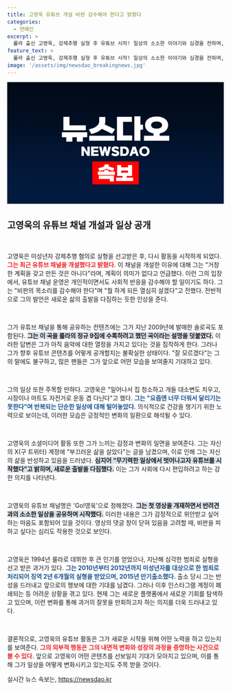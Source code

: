 ```yaml
---
title: 고영욱 유튜브 개설 비판 감수해야 한다고 밝혔다
categories:
  - 연예인
excerpt: >
  룰라 출신 고영욱, 강제추행 실형 후 유튜브 시작! 일상의 소소한 이야기와 심경을 전하며, 성찰의 시간을 갖고 있다고 밝혀. 과거의 그림자를 떨치기 위한 그의 첫 걸음, 그가 전하는 진솔한 메시지에 귀 기울여보세요.
feature_text: >
  룰라 출신 고영욱, 강제추행 실형 후 유튜브 시작! 일상의 소소한 이야기와 심경을 전하며, 성찰의 시간을 갖고 있다고 밝혀. 과거의 그림자를 떨치기 위한 그의 첫 걸음, 그가 전하는 진솔한 메시지에 귀 기울여보세요.
image: '/assets/img/newsdao_breakingnews.jpg'
---
```


<p><img src="/assets/img/newsdao_breakingnews.jpg" alt="bookingtag 속보" /></p>

<h2 data-ke-size="size26">고영욱의 유튜브 채널 개설과 일상 공개</h2>

<p data-ke-size="size16">&nbsp;</p>

<p>고영욱은 미성년자 강제추행 혐의로 실형을 선고받은 후, 다시 활동을 시작하게 되었다. <b><span style="color: #ee2323;">그는 최근 유튜브 채널을 개설했다고 밝혔다.</span></b> 이 채널을 개설한 이유에 대해 그는 "거창한 계획을 갖고 만든 것은 아니다"라며, 계획이 의미가 없다고 언급했다. 이런 그의 입장에서, 유튜브 채널 운영은 개인적이면서도 사회적 반응을 감수해야 할 일이기도 하다. 그는 "비판의 목소리를 감수해야 한다"며 "뭘 하게 되든 열심히 살겠다"고 전했다. 전반적으로 그의 발언은 새로운 삶의 출발을 다짐하는 듯한 인상을 준다.</p>

<p data-ke-size="size16">&nbsp;</p>

<p>그가 유튜브 채널을 통해 공유하는 컨텐츠에는 그가 지난 2009년에 발매한 솔로곡도 포함된다. <b><span style="background-color: #21538527;">그는 이 곡을 룰라의 정규 9집에 수록하려고 했던 곡이라는 설명을 덧붙였다.</span></b> 이러한 답변은 그가 아직 음악에 대한 열정을 가지고 있다는 것을 짐작하게 한다. 그러나 그가 향후 유튜브 콘텐츠를 어떻게 공개할지는 불확실한 상태이다. "잘 모르겠다"는 그의 말에도 불구하고, 많은 팬들은 그가 앞으로 어떤 모습을 보여줄지 기대하고 있다.</p>

<p data-ke-size="size16">&nbsp;</p>

<p>그의 일상 또한 주목할 만하다. 고영욱은 "일어나서 집 청소하고 개들 대소변도 치우고, 시장이나 마트도 자전거로 운동 겸 다닌다"고 했다. <b><span style="color: #1a5490;">그는 "요즘엔 너무 더워서 달리기는 못한다"며 반복되는 단순한 일상에 대해 털어놓았다.</span></b> 의식적으로 건강을 챙기기 위한 노력으로 보이는데, 이러한 모습은 긍정적인 변화의 일환으로 해석될 수 있다.</p>

<p data-ke-size="size16">&nbsp;</p>

<p>고영욱의 소셜미디어 활동 또한 그가 느끼는 감정과 변화의 일면을 보여준다. 그는 자신의 X(구 트위터) 계정에 "부끄러운 삶을 살았다"는 글을 남겼으며, 이로 인해 그는 자신의 삶을 반성하고 있음을 드러냈다. <b><span style="background-color: #21538527;">심지어 “무기력한 일상에서 벗어나고자 유튜브를 시작했다”고 밝히며, 새로운 출발을 다짐했다.</span></b> 이는 그가 사회에 다시 편입하려고 하는 강한 의지를 나타낸다.</p>

<p data-ke-size="size16">&nbsp;</p>

<p>고영욱의 유튜브 채널명은 'Go!영욱'으로 정해졌다. <b><span style="background-color: #21538527;">그는 첫 영상을 개재하면서 반려견과의 소소한 일상을 공유하며 시작했다.</span></b> 이러한 내용은 그가 감정적으로 위안받고 싶어하는 마음도 포함되어 있을 것이다. 영상의 댓글 창이 닫혀 있음을 고려할 때, 비판을 피하고 싶다는 심리도 작용한 것으로 보인다.</p>

<p data-ke-size="size16">&nbsp;</p>

<p>고영욱은 1994년 룰라로 데뷔한 후 큰 인기를 얻었으나, 지난해 심각한 범죄로 실형을 선고 받은 과거가 있다. <b><span style="color: #1a5490;">그는 2010년부터 2012년까지 미성년자를 대상으로 한 범죄로 처리되어 징역 2년 6개월의 실형을 받았으며, 2015년 만기출소했다.</span></b> 출소 당시 그는 반성을 드러내고 앞으로의 행보에 대한 기대를 남겼다. 그러나 이후 인스타그램 계정이 폐쇄되는 등 어려운 상황을 겪고 있다. 현재 그는 새로운 플랫폼에서 새로운 기회를 탐색하고 있으며, 이런 변화를 통해 과거의 잘못을 만회하고자 하는 의지를 더욱 드러내고 있다. </p>

<p data-ke-size="size16">&nbsp;</p>

<p>결론적으로, 고영욱의 유튜브 활동은 그가 새로운 시작을 위해 어떤 노력을 하고 있는지를 보여준다. <b><span style="color: #ee2323;">그의 외부적 행동은 그의 내면적 변화와 성장의 과정을 증명하는 사건으로 볼 수 있다.</span></b> 앞으로 고영욱이 어떤 콘텐츠를 선보일지 기대가 모아지고 있으며, 이를 통해 그가 일상을 어떻게 변화시키고 있는지도 주목 받을 것이다.</p>
실시간 뉴스 속보는, <a href="https://newsdao.kr" rel="dofollow">https://newsdao.kr</a>



